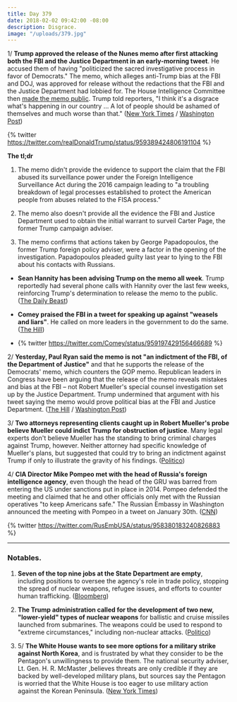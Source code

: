 ```yaml
---
title: Day 379
date: 2018-02-02 09:42:00 -08:00
description: Disgrace.
image: "/uploads/379.jpg"
---
```


1/ **Trump approved the release of the Nunes memo after first attacking both the FBI and the Justice Department in an early-morning tweet**. He accused them of having "politicized the sacred investigative process in favor of Democrats." The memo, which alleges anti-Trump bias at the FBI and DOJ, was approved for release without the redactions that the FBI and the Justice Department had lobbied for. The House Intelligence Committee then [made the memo public](http://docs.house.gov/meetings/IG/IG00/20180129/106822/HMTG-115-IG00-20180129-SD001.pdf). Trump told reporters, "I think it's a disgrace what's happening in our country ... A lot of people should be ashamed of themselves and much worse than that." ([New York Times](https://www.nytimes.com/2018/02/02/us/politics/trump-fbi-memo.html) / [Washington Post](https://www.washingtonpost.com/world/national-security/president-approves-release-of-gop-memo-criticizing-fbi-surveillance/2018/02/02/699eb988-06cf-11e8-b48c-b07fea957bd5_story.html))

{% twitter https://twitter.com/realDonaldTrump/status/959389424806191104 %}

**The tl;dr**

1. The memo didn't provide the evidence to support the claim that the FBI abused its surveillance power under the Foreign Intelligence Surveillance Act during the 2016 campaign leading to "a troubling breakdown of legal processes established to protect the American people from abuses related to the FISA process."

2. The memo also doesn't provide all the evidence the FBI and Justice Department used to obtain the initial warrant to surveil Carter Page, the former Trump campaign adviser.

3. The memo confirms that actions taken by George Papadopoulos, the former Trump foreign policy adviser, were a factor in the opening of the investigation. Papadopoulos pleaded guilty last year to lying to the FBI about his contacts with Russians.

* **Sean Hannity has been advising Trump on the memo all week**. Trump reportedly had several phone calls with Hannity over the last few weeks, reinforcing Trump's determination to release the memo to the public. ([The Daily Beast](https://www.thedailybeast.com/sean-hannity-has-been-advising-donald-trump-on-the-nunes-memo-because-of-course-he-has))

* **Comey praised the FBI in a tweet for speaking up against "weasels and liars"**. He called on more leaders in the government to do the same. ([The Hill](http://thehill.com/blogs/blog-briefing-room/371919-comey-praises-fbi-for-speaking-up-against-weasels-and-liars))

* {% twitter https://twitter.com/Comey/status/959197429156466689 %}

2/ **Yesterday, Paul Ryan said the memo is not "an indictment of the FBI, of the Department of Justice"** and that he supports the release of the Democrats' memo, which counters the GOP memo. Republican leaders in Congress have been arguing that the release of the memo reveals mistakes and bias at the FBI – not Robert Mueller's special counsel investigation set up by the Justice Department. Trump undermined that argument with his tweet saying the memo would prove political bias at the FBI and Justice Department. ([The Hill](http://thehill.com/homenews/house/371974-paul-ryan-supports-release-of-democrats-memo-spox) / [Washington Post](https://www.washingtonpost.com/news/the-fix/wp/2018/02/02/did-trump-just-reveal-the-real-reason-this-memo-was-written/))

3/ **Two attorneys representing clients caught up in Robert Mueller's probe believe Mueller could indict Trump for obstruction of justice**. Many legal experts don't believe Mueller has the standing to bring criminal charges against Trump, however. Neither attorney had specific knowledge of Mueller's plans, but suggested that could try to bring an indictment against Trump if only to illustrate the gravity of his findings. ([Politico](https://www.politico.com/story/2018/02/02/trump-russia-indictment-mueller-probe-384969))

4/ **CIA Director Mike Pompeo met with the head of Russia's foreign intelligence agency**, even though the head of the GRU was barred from entering the US under sanctions put in place in 2014. Pompeo defended the meeting and claimed that he and other officials only met with the Russian operatives "to keep Americans safe." The Russian Embassy in Washington announced the meeting with Pompeo in a tweet on January 30th. ([CNN](https://www.cnn.com/2018/02/01/politics/pompeo-russian-spies-meeting/index.html))

{% twitter https://twitter.com/RusEmbUSA/status/958380183240826883 %}

---

### Notables.

1. **Seven of the top nine jobs at the State Department are empty**, including positions to oversee the agency's role in trade policy, stopping the spread of nuclear weapons, refugee issues, and efforts to counter human trafficking. ([Bloomberg](https://www.bloomberg.com/graphics/2018-state-department-vacancies/))

2. **The Trump administration called for the development of two new, "lower-yield" types of nuclear weapons** for ballistic and cruise missiles launched from submarines. The weapons could be used to respond to  "extreme circumstances," including non-nuclear attacks. ([Politico](https://www.politico.com/story/2018/02/02/trump-plan-nuclear-weapons-386087))

3. 5/ **The White House wants to see more options for a military strike against North Korea**, and is frustrated by what they consider to be the Pentagon's unwillingness to provide them. The national security adviser, Lt. Gen. H. R. McMaster ,believes threats are only credible if they are backed by well-developed military plans, but sources say the Pentagon is worried that the White House is too eager to use military action against the Korean Peninsula. ([New York Times](https://www.nytimes.com/2018/02/01/us/politics/white-house-pentagon-north-korea.html))